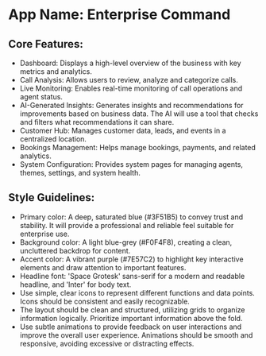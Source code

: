 # **App Name**: Enterprise Command

## Core Features:

- Dashboard: Displays a high-level overview of the business with key metrics and analytics.
- Call Analysis: Allows users to review, analyze and categorize calls.
- Live Monitoring: Enables real-time monitoring of call operations and agent status.
- AI-Generated Insights: Generates insights and recommendations for improvements based on business data. The AI will use a tool that checks and filters what recommendations it can share.
- Customer Hub: Manages customer data, leads, and events in a centralized location.
- Bookings Management: Helps manage bookings, payments, and related analytics.
- System Configuration: Provides system pages for managing agents, themes, settings, and system health.

## Style Guidelines:

- Primary color: A deep, saturated blue (#3F51B5) to convey trust and stability. It will provide a professional and reliable feel suitable for enterprise use.
- Background color: A light blue-grey (#F0F4F8), creating a clean, uncluttered backdrop for content.
- Accent color: A vibrant purple (#7E57C2) to highlight key interactive elements and draw attention to important features.
- Headline font: 'Space Grotesk' sans-serif for a modern and readable headline, and 'Inter' for body text.
- Use simple, clear icons to represent different functions and data points. Icons should be consistent and easily recognizable.
- The layout should be clean and structured, utilizing grids to organize information logically. Prioritize important information above the fold.
- Use subtle animations to provide feedback on user interactions and improve the overall user experience. Animations should be smooth and responsive, avoiding excessive or distracting effects.